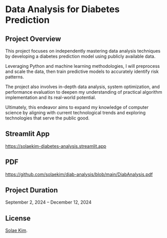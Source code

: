 # Data Analysis for Diabetes Prediction
## Project Overview
This project focuses on independently mastering data analysis techniques by developing a diabetes prediction model using publicly available data.

Leveraging Python and machine learning methodologies, I will preprocess and scale the data, then train predictive models to accurately identify risk patterns.

The project also involves in-depth data analysis, system optimization, and performance evaluation to deepen my understanding of practical algorithm implementation and its real-world potential.

Ultimately, this endeavor aims to expand my knowledge of computer science by aligning with current technological trends and exploring technologies that serve the public good.
## Streamlit App
https://solaekim-diabetes-analysis.streamlit.app
## PDF
https://github.com/solaekim/diab-analysis/blob/main/DiabAnalysis.pdf
## Project Duration
September 2, 2024 – December 12, 2024
## License
[Solae Kim](https://github.com/solaekim/).
